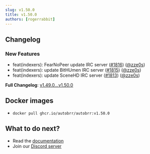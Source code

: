```yaml
---
slug: v1.50.0
title: v1.50.0
authors: [rogerrabbit]
---
```

## Changelog


### New Features


* feat(indexers): FearNoPeer update IRC server ([\#1816](https://github.com/autobrr/autobrr/pull/1816)) ([@zze0s](https://github.com/zze0s))
* feat(indexers): update BitHUmen IRC server ([\#1815](https://github.com/autobrr/autobrr/pull/1815)) ([@zze0s](https://github.com/zze0s))
* feat(indexers): update SceneHD IRC server ([\#1813](https://github.com/autobrr/autobrr/pull/1813)) ([@zze0s](https://github.com/zze0s))


**Full Changelog**: [v1\.49\.0\...v1\.50\.0](https://github.com/autobrr/autobrr/compare/v1.49.0...v1.50.0)


## Docker images


* `docker pull ghcr.io/autobrr/autobrr:v1.50.0`


## What to do next?


* Read the [documentation](https://autobrr.com)
* Join our [Discord server](https://discord.gg/WQ2eUycxyT)

